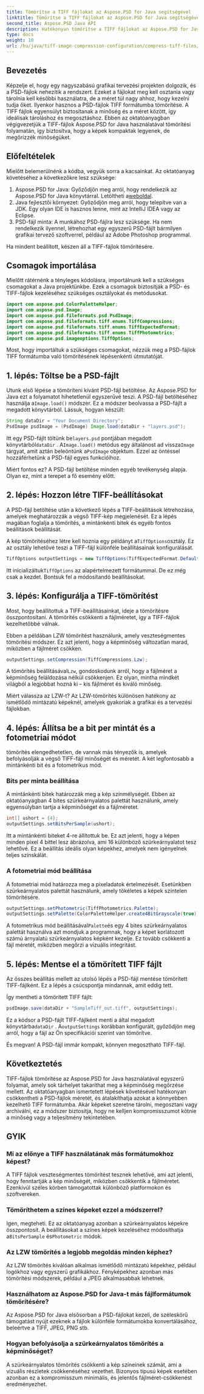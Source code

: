 ```yaml
---
title: Tömörítse a TIFF fájlokat az Aspose.PSD for Java segítségével
linktitle: Tömörítse a TIFF fájlokat az Aspose.PSD for Java segítségével
second_title: Aspose.PSD Java API
description: Hatékonyan tömörítse a TIFF fájlokat az Aspose.PSD for Java segítségével a minőség feláldozása nélkül. Kövesse részletes útmutatónkat a munkafolyamat egyszerűsítéséhez.
type: docs
weight: 10
url: /hu/java/tiff-image-compression-configuration/compress-tiff-files/
---
```

## Bevezetés

Képzelje el, hogy egy nagyszabású grafikai tervezési projekten dolgozik, és a PSD-fájlok nehezítik a rendszert. Ezeket a fájlokat meg kell osztania vagy tárolnia kell későbbi használatra, de a méret túl nagy ahhoz, hogy kezelni tudja őket. Ilyenkor hasznos a PSD-fájlok TIFF formátumba tömörítése. A TIFF fájlok egyensúlyt biztosítanak a minőség és a méret között, így ideálisak tároláshoz és megosztáshoz. Ebben az oktatóanyagban végigvezetjük a TIFF-fájlok Aspose.PSD for Java használatával tömörítési folyamatán, így biztosítva, hogy a képek kompaktak legyenek, de megőrizzék minőségüket.

## Előfeltételek

Mielőtt belemerülnénk a kódba, vegyük sorra a kacsainkat. Az oktatóanyag követéséhez a következőkre lesz szüksége:

1.  Aspose.PSD for Java: Győződjön meg arról, hogy rendelkezik az Aspose.PSD for Java könyvtárral. Letöltheti a[weboldal](https://releases.aspose.com/psd/java/).
2. Java fejlesztői környezet: Győződjön meg arról, hogy telepítve van a JDK. Egy olyan IDE is hasznos lenne, mint az IntelliJ IDEA vagy az Eclipse.
3. PSD-fájl minta: A munkához PSD-fájlra lesz szüksége. Ha nem rendelkezik ilyennel, létrehozhat egy egyszerű PSD-fájlt bármilyen grafikai tervező szoftverrel, például az Adobe Photoshop programmal.

Ha mindent beállított, készen áll a TIFF-fájlok tömörítésére.

## Csomagok importálása

Mielőtt rátérnénk a tényleges kódolásra, importálnunk kell a szükséges csomagokat a Java projektünkbe. Ezek a csomagok biztosítják a PSD- és TIFF-fájlok kezeléséhez szükséges osztályokat és metódusokat.

```java
import com.aspose.psd.ColorPaletteHelper;
import com.aspose.psd.Image;
import com.aspose.psd.fileformats.psd.PsdImage;
import com.aspose.psd.fileformats.tiff.enums.TiffCompressions;
import com.aspose.psd.fileformats.tiff.enums.TiffExpectedFormat;
import com.aspose.psd.fileformats.tiff.enums.TiffPhotometrics;
import com.aspose.psd.imageoptions.TiffOptions;
```

Most, hogy importáltuk a szükséges csomagokat, nézzük meg a PSD-fájlok TIFF formátumba való tömörítésének lépésenkénti útmutatóját.

## 1. lépés: Töltse be a PSD-fájlt

Utunk első lépése a tömöríteni kívánt PSD-fájl betöltése. Az Aspose.PSD for Java ezt a folyamatot hihetetlenül egyszerűvé teszi.
 A PSD-fájl betöltéséhez használja a`Image.load()` módszer. Ez a módszer beolvassa a PSD-fájlt a megadott könyvtárból. Lássuk, hogyan készült:

```java
String dataDir = "Your Document Directory";
PsdImage psdImage = (PsdImage) Image.load(dataDir + "layers.psd");
```

 Itt egy PSD-fájlt töltünk be`layers.psd` pontjában megadott könyvtárból`dataDir` . A`Image.load()` metódus egy általánost ad vissza`Image` tárgyat, amit aztán beleöntünk a`PsdImage` objektum. Ezzel az öntéssel hozzáférhetünk a PSD-fájl egyes funkcióihoz.

Miért fontos ez? A PSD-fájl betöltése minden egyéb tevékenység alapja. Olyan ez, mint a terepet a fő esemény előtt.

## 2. lépés: Hozzon létre TIFF-beállításokat

A PSD-fájl betöltése után a következő lépés a TIFF-beállítások létrehozása, amelyek meghatározzák a végső TIFF-kép megjelenését. Ez a lépés magában foglalja a tömörítés, a mintánkénti bitek és egyéb fontos beállítások beállítását.

 A kép tömörítéséhez létre kell hoznia egy példányt a`TiffOptions`osztály. Ez az osztály lehetővé teszi a TIFF-fájl különféle beállításainak konfigurálását.

```java
TiffOptions outputSettings = new TiffOptions(TiffExpectedFormat.Default);
```

 Itt inicializáltuk`TiffOptions` az alapértelmezett formátummal. De ez még csak a kezdet. Bontsuk fel a módosítandó beállításokat.

## 3. lépés: Konfigurálja a TIFF-tömörítést

Most, hogy beállítottuk a TIFF-beállításainkat, ideje a tömörítésre összpontosítani. A tömörítés csökkenti a fájlméretet, így a TIFF-fájlok kezelhetőbbé válnak.

Ebben a példában LZW tömörítést használunk, amely veszteségmentes tömörítési módszer. Ez azt jelenti, hogy a képminőség változatlan marad, miközben a fájlméret csökken.

```java
outputSettings.setCompression(TiffCompressions.Lzw);
```

 A tömörítés beállításával`Lzw`, gondoskodunk arról, hogy a fájlméret a képminőség feláldozása nélkül csökkenjen. Ez olyan, mintha mindkét világból a legjobbat hozná ki – kis fájlméret és kiváló minőség.

Miért válassza az LZW-t? Az LZW-tömörítés különösen hatékony az ismétlődő mintázatú képeknél, amelyek gyakoriak a grafikai és a tervezési fájlokban.

## 4. lépés: Állítsa be a bit per mintát és a fotometriai módot

tömörítés elengedhetetlen, de vannak más tényezők is, amelyek befolyásolják a végső TIFF-fájl minőségét és méretét. A két legfontosabb a mintánkénti bit és a fotometrikus mód.

### Bits per minta beállítása

A mintánkénti bitek határozzák meg a kép színmélységét. Ebben az oktatóanyagban 4 bites szürkeárnyalatos palettát használunk, amely egyensúlyban tartja a képminőséget és a fájlméretet.

```java
int[] ushort = {4};  
outputSettings.setBitsPerSample(ushort);
```

Itt a mintánkénti biteket 4-re állítottuk be. Ez azt jelenti, hogy a képen minden pixel 4 bittel lesz ábrázolva, ami 16 különböző szürkeárnyalatot tesz lehetővé. Ez a beállítás ideális olyan képekhez, amelyek nem igényelnek teljes színskálát.

### A fotometriai mód beállítása

A fotometriai mód határozza meg a pixeladatok értelmezését. Esetünkben szürkeárnyalatos palettát használunk, amely tökéletes a képek színtelen tömörítésére.

```java
outputSettings.setPhotometric(TiffPhotometrics.Palette);
outputSettings.setPalette(ColorPaletteHelper.create4BitGrayscale(true));
```

 A fotometrikus mód beállításával`Palette`és egy 4 bites szürkeárnyalatos palettát használva azt mondjuk a programnak, hogy a képet korlátozott számú árnyalatú szürkeárnyalatos képként kezelje. Ez tovább csökkenti a fájl méretét, miközben megőrzi a vizuális integritást.

## 5. lépés: Mentse el a tömörített TIFF fájlt

Az összes beállítás mellett az utolsó lépés a PSD-fájl mentése tömörített TIFF-fájlként. Ez a lépés a csúcspontja mindannak, amit eddig tett.

Így mentheti a tömörített TIFF fájlt:

```java
psdImage.save(dataDir + "SampleTiff_out.tiff", outputSettings);
```

 Ez a kódsor a PSD-fájlt TIFF-fájlként menti a által megadott könyvtárba`dataDir` . A`outputSettings` korábban konfigurált, győződjön meg arról, hogy a fájl az Ön specifikációi szerint van tömörítve.

És megvan! A PSD-fájl immár kompakt, könnyen megosztható TIFF-fájl.

## Következtetés

TIFF-fájlok tömörítése az Aspose.PSD for Java használatával egyszerű folyamat, amely sok tárhelyet takaríthat meg a képminőség megőrzése mellett. Az oktatóanyagban ismertetett lépések követésével hatékonyan csökkentheti a PSD-fájlok méretét, és átalakíthatja azokat a könnyebben kezelhető TIFF formátumba. Akár képeket szeretne tárolni, megosztani vagy archiválni, ez a módszer biztosítja, hogy ne kelljen kompromisszumot kötnie a minőség vagy a teljesítmény tekintetében.

## GYIK

### Mi az előnye a TIFF használatának más formátumokhoz képest?

A TIFF fájlok veszteségmentes tömörítést tesznek lehetővé, ami azt jelenti, hogy fenntartják a kép minőségét, miközben csökkentik a fájlméretet. Ezenkívül széles körben támogatottak különböző platformokon és szoftvereken.

### Tömöríthetem a színes képeket ezzel a módszerrel?

 Igen, megteheti. Ez az oktatóanyag azonban a szürkeárnyalatos képekre összpontosít. A beállításokat a színes képek kezeléséhez módosíthatja a`BitsPerSample` és`Photometric` módok.

### Az LZW tömörítés a legjobb megoldás minden képhez?

Az LZW tömörítés kiválóan alkalmas ismétlődő mintázatú képekhez, például logókhoz vagy egyszerű grafikákhoz. Fényképekhez azonban más tömörítési módszerek, például a JPEG alkalmasabbak lehetnek.

### Használhatom az Aspose.PSD for Java-t más fájlformátumok tömörítésére?

Az Aspose.PSD for Java elsősorban a PSD-fájlokat kezeli, de széleskörű támogatást nyújt ezeknek a fájlok különféle formátumokba konvertálásához, beleértve a TIFF, JPEG, PNG stb.

### Hogyan befolyásolja a szürkeárnyalatos tömörítés a képminőséget?

A szürkeárnyalatos tömörítés csökkenti a kép színeinek számát, ami a vizuális részletek csökkenéséhez vezethet. Bizonyos típusú képek esetében azonban ez a kompromisszum minimális, és jelentős fájlméret-csökkenést eredményezhet.
